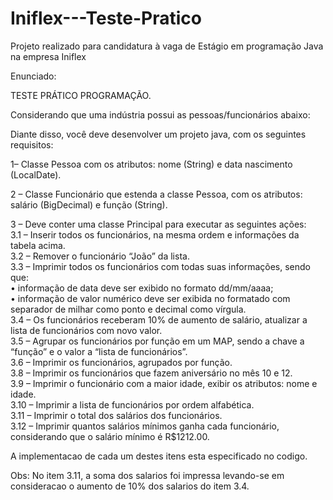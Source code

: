 # Iniflex---Teste-Pratico
Projeto realizado para candidatura à vaga de Estágio em programação Java na empresa Iniflex

Enunciado:

TESTE PRÁTICO PROGRAMAÇÃO.

Considerando que uma indústria possui as pessoas/funcionários abaixo:

Diante disso, você deve desenvolver um projeto java, com os seguintes requisitos:

1– Classe Pessoa com os atributos: nome (String) e data nascimento (LocalDate).

2 – Classe Funcionário que estenda a classe Pessoa, com os atributos: salário (BigDecimal) e função (String).

3 – Deve conter uma classe Principal para executar as seguintes ações: <br /> 
3.1 – Inserir todos os funcionários, na mesma ordem e informações da tabela acima.<br /> 
3.2 – Remover o funcionário “João” da lista.<br /> 
3.3 – Imprimir todos os funcionários com todas suas informações, sendo que:<br /> 
• informação de data deve ser exibido no formato dd/mm/aaaa;<br /> 
• informação de valor numérico deve ser exibida no formatado com separador de milhar como ponto e decimal como vírgula.<br /> 
3.4 – Os funcionários receberam 10% de aumento de salário, atualizar a lista de funcionários com novo valor.<br /> 
3.5 – Agrupar os funcionários por função em um MAP, sendo a chave a “função” e o valor a “lista de funcionários”.<br /> 
3.6 – Imprimir os funcionários, agrupados por função.<br /> 
3.8 – Imprimir os funcionários que fazem aniversário no mês 10 e 12.<br /> 
3.9 – Imprimir o funcionário com a maior idade, exibir os atributos: nome e idade.<br /> 
3.10 – Imprimir a lista de funcionários por ordem alfabética.<br /> 
3.11 – Imprimir o total dos salários dos funcionários.<br /> 
3.12 – Imprimir quantos salários mínimos ganha cada funcionário, considerando que o salário mínimo é R$1212.00.<br /> 


A implementacao de cada um destes itens esta especificado no codigo.

Obs: No item 3.11, a soma dos salarios foi impressa levando-se em consideracao o aumento de 10% dos salarios do item 3.4.
